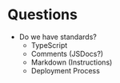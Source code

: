 # Questions

- Do we have standards?
  - TypeScript
  - Comments (JSDocs?)
  - Markdown (Instructions)
  - Deployment Process

